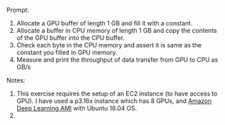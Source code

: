 Prompt:
1. Allocate a GPU buffer of length 1 GB and fill it with a constant.
2. Allocate a buffer in CPU memory of length 1 GB and copy the contents of the GPU buffer into the CPU buffer.
3. Check each byte in the CPU memory and assert it is same as the constant you filled in GPU memory.
4. Measure and print the throughput of data transfer from GPU to CPU as GB/s


Notes:
1. This exercise requires the setup of an EC2 instance (to have access to GPU). 
 I have used a p3.16x instance which has 8 GPUs, and [Amazon Deep Learning AMI](https://aws.amazon.com/machine-learning/amis/) with Ubuntu 18.04 OS.
2. 


